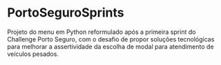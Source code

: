 # PortoSeguroSprints
Projeto do menu em Python reformulado após a primeira sprint do Challenge Porto Seguro, com o desafio de propor soluções tecnológicas para melhorar a assertividade da escolha de modal para atendimento de veículos pesados.
